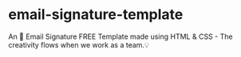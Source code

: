 # email-signature-template
An 💌 Email Signature FREE Template made using HTML &amp; CSS - The creativity flows when we work as a team.💡

